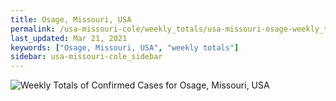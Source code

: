 ```yaml
---
title: Osage, Missouri, USA
permalink: /usa-missouri-cole/weekly_totals/usa-missouri-osage-weekly_totals.html
last_updated: Mar 21, 2021
keywords: ["Osage, Missouri, USA", "weekly totals"]
sidebar: usa-missouri-cole_sidebar
---
```


![Weekly Totals of Confirmed Cases for Osage, Missouri, USA](/covid_tracker/images/graphs/usa-missouri-osage-weekly_totals_graph.png)
